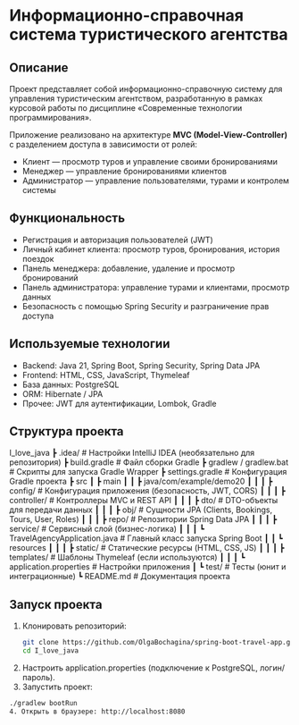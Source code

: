 # Информационно-справочная система туристического агентства

## Описание
Проект представляет собой информационно-справочную систему для управления туристическим агентством, разработанную в рамках курсовой работы по дисциплине «Современные технологии программирования».

Приложение реализовано на архитектуре **MVC (Model-View-Controller)** с разделением доступа в зависимости от ролей:
- Клиент — просмотр туров и управление своими бронированиями
- Менеджер — управление бронированиями клиентов
- Администратор — управление пользователями, турами и контролем системы

## Функциональность
- Регистрация и авторизация пользователей (JWT)
- Личный кабинет клиента: просмотр туров, бронирования, история поездок
- Панель менеджера: добавление, удаление и просмотр бронирований
- Панель администратора: управление турами и клиентами, просмотр данных
- Безопасность с помощью Spring Security и разграничение прав доступа

## Используемые технологии
- Backend: Java 21, Spring Boot, Spring Security, Spring Data JPA  
- Frontend: HTML, CSS, JavaScript, Thymeleaf  
- База данных: PostgreSQL  
- ORM: Hibernate / JPA  
- Прочее: JWT для аутентификации, Lombok, Gradle
  
## Структура проекта

I_love_java
┣ .idea/ # Настройки IntelliJ IDEA (необязательно для репозитория)
┣ build.gradle # Файл сборки Gradle
┣ gradlew / gradlew.bat # Скрипты для запуска Gradle Wrapper
┣ settings.gradle # Конфигурация Gradle проекта
┣ src
┃ ┣ main
┃ ┃ ┣ java/com/example/demo20
┃ ┃ ┃ ┣ config/ # Конфигурация приложения (безопасность, JWT, CORS)
┃ ┃ ┃ ┣ controller/ # Контроллеры MVC и REST API
┃ ┃ ┃ ┣ dto/ # DTO-объекты для передачи данных
┃ ┃ ┃ ┣ obj/ # Сущности JPA (Clients, Bookings, Tours, User, Roles)
┃ ┃ ┃ ┣ repo/ # Репозитории Spring Data JPA
┃ ┃ ┃ ┣ service/ # Сервисный слой (бизнес-логика)
┃ ┃ ┃ ┗ TravelAgencyApplication.java # Главный класс запуска Spring Boot
┃ ┃ ┗ resources
┃ ┃ ┃ ┣ static/ # Статические ресурсы (HTML, CSS, JS)
┃ ┃ ┃ ┣ templates/ # Шаблоны Thymeleaf (если используются)
┃ ┃ ┃ ┗ application.properties # Настройки приложения
┃ ┗ test/ # Тесты (юнит и интеграционные)
┗ README.md # Документация проекта

## Запуск проекта
1. Клонировать репозиторий:
   ```bash
   git clone https://github.com/OlgaBochagina/spring-boot-travel-app.git
   cd I_love_java
2. Настроить application.properties (подключение к PostgreSQL, логин/пароль).
3. Запустить проект:
```bash
./gradlew bootRun
4. Открыть в браузере: http://localhost:8080
